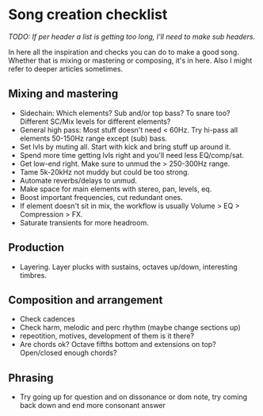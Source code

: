 # Song creation checklist
*TODO: If per header a list is getting too long, I'll need to make sub headers.*

In here all the inspiration and checks you can do to make a good song. Whether that is mixing or mastering or composing, it's in here. Also I might refer to deeper articles sometimes.

## Mixing and mastering
- Sidechain: Which elements? Sub and/or top bass? To snare too? Different SC/Mix levels for different elements?
- General high pass: Most stuff doesn't need < 60Hz. Try hi-pass all elements 50-150Hz range except (sub) bass.
- Set lvls by muting all. Start with kick and bring stuff up around it.
- Spend more time getting lvls right and you'll need less EQ/comp/sat.
- Get low-end right. Make sure to unmud the > 250-300Hz range.
- Tame 5k-20kHz not muddy but could be too strong.
- Automate reverbs/delays to unmud.
- Make space for main elements with stereo, pan, levels, eq.
- Boost important frequencies, cut redundant ones.
- If element doesn't sit in mix, the workflow is usually Volume > EQ > Compression > FX.
- Saturate transients for more headroom.

## Production
- Layering. Layer plucks with sustains, octaves up/down, interesting timbres.

## Composition and arrangement
- Check cadences
- Check harm, melodic and perc rhythm (maybe change sections up)
- repeotition, motives, development of them is it there?
- Are chords ok? Octave fifths bottom and extensions on top? Open/closed enough chords?


## Phrasing
- Try going up for question and on dissonance or dom note, try coming back down and end more consonant answer
